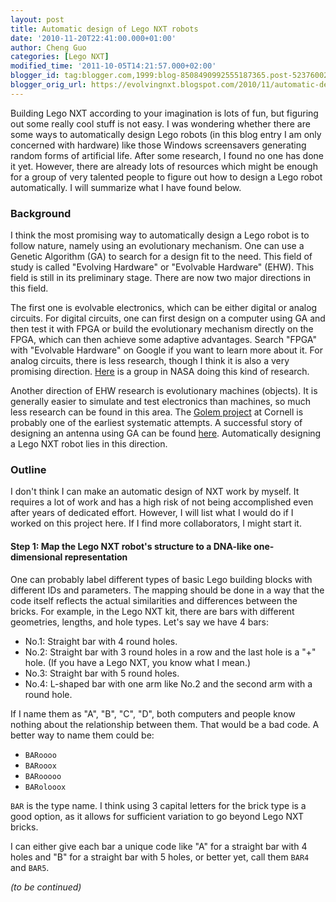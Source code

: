 ```yaml
---
layout: post
title: Automatic design of Lego NXT robots
date: '2010-11-20T22:41:00.000+01:00'
author: Cheng Guo
categories: [Lego NXT]
modified_time: '2011-10-05T14:21:57.000+02:00'
blogger_id: tag:blogger.com,1999:blog-8508490992555187365.post-5237600223772916868
blogger_orig_url: https://evolvingnxt.blogspot.com/2010/11/automatic-design-of-lego-nxt-robots.html
---
```


Building Lego NXT according to your imagination is lots of fun, but figuring out some really cool stuff is not easy. I was wondering whether there are some ways to automatically design Lego robots (in this blog entry I am only concerned with hardware) like those Windows screensavers generating random forms of artificial life. After some research, I found no one has done it yet. However, there are already lots of resources which might be enough for a group of very talented people to figure out how to design a Lego robot automatically. I will summarize what I have found below.

### Background

I think the most promising way to automatically design a Lego robot is to follow nature, namely using an evolutionary mechanism. One can use a Genetic Algorithm (GA) to search for a design fit to the need. This field of study is called "Evolving Hardware" or "Evolvable Hardware" (EHW). This field is still in its preliminary stage. There are now two major directions in this field.

The first one is evolvable electronics, which can be either digital or analog circuits. For digital circuits, one can first design on a computer using GA and then test it with FPGA or build the evolutionary mechanism directly on the FPGA, which can then achieve some adaptive advantages. Search "FPGA" with "Evolvable Hardware" on Google if you want to learn more about it. For analog circuits, there is less research, though I think it is also a very promising direction. [Here](https://ti.arc.nasa.gov/projects/esg/research/circuit.htm) is a group in NASA doing this kind of research.

Another direction of EHW research is evolutionary machines (objects). It is generally easier to simulate and test electronics than machines, so much less research can be found in this area. The [Golem project](https://ccsl.mae.cornell.edu/golem) at Cornell is probably one of the earliest systematic attempts. A successful story of designing an antenna using GA can be found [here](https://ti.arc.nasa.gov/projects/esg/research/antenna.htm). Automatically designing a Lego NXT robot lies in this direction.

### Outline

I don't think I can make an automatic design of NXT work by myself. It requires a lot of work and has a high risk of not being accomplished even after years of dedicated effort. However, I will list what I would do if I worked on this project here. If I find more collaborators, I might start it.

#### Step 1: Map the Lego NXT robot's structure to a DNA-like one-dimensional representation

One can probably label different types of basic Lego building blocks with different IDs and parameters. The mapping should be done in a way that the code itself reflects the actual similarities and differences between the bricks. For example, in the Lego NXT kit, there are bars with different geometries, lengths, and hole types. Let's say we have 4 bars:

- No.1: Straight bar with 4 round holes.
- No.2: Straight bar with 3 round holes in a row and the last hole is a "+" hole. (If you have a Lego NXT, you know what I mean.)
- No.3: Straight bar with 5 round holes.
- No.4: L-shaped bar with one arm like No.2 and the second arm with a round hole.

If I name them as "A", "B", "C", "D", both computers and people know nothing about the relationship between them. That would be a bad code. A better way to name them could be:

- `BARoooo`  
- `BARooox`  
- `BARooooo`  
- `BARolooox`  

`BAR` is the type name. I think using 3 capital letters for the brick type is a good option, as it allows for sufficient variation to go beyond Lego NXT bricks.

I can either give each bar a unique code like "A" for a straight bar with 4 holes and "B" for a straight bar with 5 holes, or better yet, call them `BAR4` and `BAR5`.

*(to be continued)*
